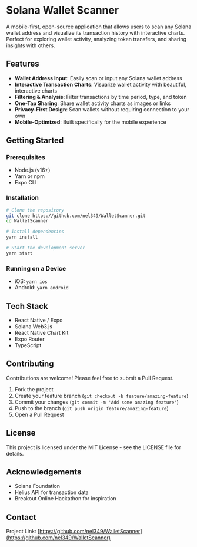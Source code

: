  # Solana Wallet Scanner

A mobile-first, open-source application that allows users to scan any Solana wallet address and visualize its transaction history with interactive charts. Perfect for exploring wallet activity, analyzing token transfers, and sharing insights with others.

## Features

- **Wallet Address Input**: Easily scan or input any Solana wallet address
- **Interactive Transaction Charts**: Visualize wallet activity with beautiful, interactive charts
- **Filtering & Analysis**: Filter transactions by time period, type, and token
- **One-Tap Sharing**: Share wallet activity charts as images or links
- **Privacy-First Design**: Scan wallets without requiring connection to your own
- **Mobile-Optimized**: Built specifically for the mobile experience

## Getting Started

### Prerequisites

- Node.js (v16+)
- Yarn or npm
- Expo CLI

### Installation

```bash
# Clone the repository
git clone https://github.com/nel349/WalletScanner.git
cd WalletScanner

# Install dependencies
yarn install

# Start the development server
yarn start
```

### Running on a Device

- iOS: `yarn ios`
- Android: `yarn android`

## Tech Stack

- React Native / Expo
- Solana Web3.js
- React Native Chart Kit
- Expo Router
- TypeScript

## Contributing

Contributions are welcome! Please feel free to submit a Pull Request.

1. Fork the project
2. Create your feature branch (`git checkout -b feature/amazing-feature`)
3. Commit your changes (`git commit -m 'Add some amazing feature'`)
4. Push to the branch (`git push origin feature/amazing-feature`)
5. Open a Pull Request

## License

This project is licensed under the MIT License - see the LICENSE file for details.

## Acknowledgements

- Solana Foundation
- Helius API for transaction data
- Breakout Online Hackathon for inspiration

## Contact

Project Link: [https://github.com/nel349/WalletScanner](https://github.com/nel349/WalletScanner)